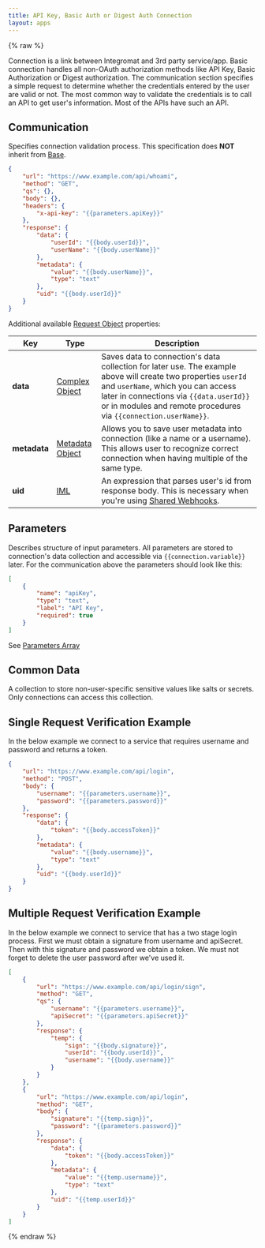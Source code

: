 ```yaml
---
title: API Key, Basic Auth or Digest Auth Connection
layout: apps
---
```


{% raw %}

Connection is a link between Integromat and 3rd party service/app. Basic connection handles all non-OAuth authorization methods like API Key, Basic Authorization or Digest authorization. The communication section specifies a simple request to determine whether the credentials entered by the user are valid or not. The most common way to validate the credentials is to call an API to get user's information. Most of the APIs have such an API.

## Communication

Specifies connection validation process. This specification does **NOT** inherit from [Base](base.html).

```json
{
    "url": "https://www.example.com/api/whoami",
    "method": "GET",
    "qs": {},
    "body": {},
    "headers": {
        "x-api-key": "{{parameters.apiKey}}"
    },
    "response": {
        "data": {
            "userId": "{{body.userId}}",
            "userName": "{{body.userName}}"
        },
        "metadata": {
            "value": "{{body.userName}}",
            "type": "text"
        },
        "uid": "{{body.userId}}"
    }
}
```

Additional available [Request Object](request-object.html) properties:

Key | Type | Description
--- | --- | ---
**data** | [Complex Object](complex-object.html) | Saves data to connection's data collection for later use. The example above will create two properties `userId` and `userName`, which you can access later in connections via `{{data.userId}}` or in modules and remote procedures via `{{connection.userName}}`.
**metadata** | [Metadata Object](metadata-object.html) | Allows you to save user metadata into connection (like a name or a username). This allows user to recognize correct connection when having multiple of the same type.
**uid** | [IML](iml.html) | An expression that parses user's id from response body. This is necessary when you're using [Shared Webhooks](shared-webhook.html).

## Parameters

Describes structure of input parameters. All parameters are stored to connection's data collection and accessible via `{{connection.variable}}` later. For the communication above the parameters should look like this:

```json
[
    {
        "name": "apiKey",
        "type": "text",
        "label": "API Key",
        "required": true
    }
]
```

See [Parameters Array](parameters-array.html)

## Common Data

A collection to store non-user-specific sensitive values like salts or secrets. Only connections can access this collection.

## Single Request Verification Example

In the below example we connect to a service that requires username and password and returns a token.

```json
{
    "url": "https://www.example.com/api/login",
    "method": "POST",
    "body": {
        "username": "{{parameters.username}}",
        "password": "{{parameters.password}}"
    },
    "response": {
        "data": {
            "token": "{{body.accessToken}}"
        },
        "metadata": {
            "value": "{{body.username}}",
            "type": "text"
        },
        "uid": "{{body.userId}}"
    }
}
```

## Multiple Request Verification Example

In the below example we connect to service that has a two stage login process. First we must obtain a signature from username and apiSecret. Then with this signature and password we obtain a token. We must not forget to delete the user password after we've used it.

```json
[
    {
        "url": "https://www.example.com/api/login/sign",
        "method": "GET",
        "qs": {
            "username": "{{parameters.username}}",
            "apiSecret": "{{parameters.apiSecret}}"
        },
        "response": {
            "temp": {
                "sign": "{{body.signature}}",
                "userId": "{{body.userId}}",
                "username": "{{body.username}}"
            }
        }
    },
    {
        "url": "https://www.example.com/api/login",
        "method": "GET",
        "body": {
            "signature": "{{temp.sign}}",
            "password": "{{parameters.password}}"
        },
        "response": {
            "data": {
                "token": "{{body.accessToken}}"
            },
            "metadata": {
                "value": "{{temp.username}}",
                "type": "text"
            },
            "uid": "{{temp.userId}}"
        }
    }
]
```

{% endraw %}